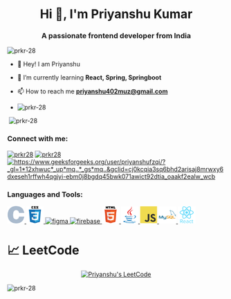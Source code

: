 <h1 align="center">Hi 👋, I'm Priyanshu Kumar</h1>
<h3 align="center">A passionate frontend developer from India</h3>

<p align="left"> <img src="https://komarev.com/ghpvc/?username=prkr-28&label=Profile%20views&color=0e75b6&style=flat" alt="prkr-28" /> </p>

- 👋 Hey! I am Priyanshu

- 🌱 I’m currently learning **React, Spring, Springboot**

- 📫 How to reach me **priyanshu402muz@gmail.com**

- <div align="centre">
  <p><img src="https://github-readme-stats.vercel.app/api/top-langs?username=prkr-28&show_icons=true&locale=en&layout=compact" alt="prkr-28" /></p>

<p>&nbsp;<img src="https://github-readme-stats.vercel.app/api?username=prkr-28&show_icons=true&locale=en" alt="prkr-28" /></p>
</div>

<h3 align="left">Connect with me:</h3>
<p align="left">
<a href="https://linkedin.com/in/prkr28" target="blank"><img align="center" src="https://raw.githubusercontent.com/rahuldkjain/github-profile-readme-generator/master/src/images/icons/Social/linked-in-alt.svg" alt="prkr28" height="30" width="40" /></a>
<a href="https://www.leetcode.com/prkr28" target="blank"><img align="center" src="https://raw.githubusercontent.com/rahuldkjain/github-profile-readme-generator/master/src/images/icons/Social/leet-code.svg" alt="prkr28" height="30" width="40" /></a>
<a href="https://auth.geeksforgeeks.org/user/https://www.geeksforgeeks.org/user/priyanshufzqi/?_gl=1*12xhwuc*_up*mq..*_gs*mq..&gclid=cj0kcqia3sq6bhd2arisaj8mrwxy6dxeseh1rffwh4qgjyi-ebm0j8bgdq45bwk071awict92dtia_oaakf2ealw_wcb" target="blank"><img align="center" src="https://raw.githubusercontent.com/rahuldkjain/github-profile-readme-generator/master/src/images/icons/Social/geeks-for-geeks.svg" alt="https://www.geeksforgeeks.org/user/priyanshufzqi/?_gl=1*12xhwuc*_up*mq..*_gs*mq..&gclid=cj0kcqia3sq6bhd2arisaj8mrwxy6dxeseh1rffwh4qgjyi-ebm0j8bgdq45bwk071awict92dtia_oaakf2ealw_wcb" height="30" width="40" /></a>
</p>

<h3 align="left">Languages and Tools:</h3>
<p align="left"> <a href="https://www.cprogramming.com/" target="_blank" rel="noreferrer"> <img src="https://raw.githubusercontent.com/devicons/devicon/master/icons/c/c-original.svg" alt="c" width="40" height="40"/> </a> <a href="https://www.w3schools.com/css/" target="_blank" rel="noreferrer"> <img src="https://raw.githubusercontent.com/devicons/devicon/master/icons/css3/css3-original-wordmark.svg" alt="css3" width="40" height="40"/> </a> <a href="https://www.figma.com/" target="_blank" rel="noreferrer"> <img src="https://www.vectorlogo.zone/logos/figma/figma-icon.svg" alt="figma" width="40" height="40"/> </a> <a href="https://firebase.google.com/" target="_blank" rel="noreferrer"> <img src="https://www.vectorlogo.zone/logos/firebase/firebase-icon.svg" alt="firebase" width="40" height="40"/> </a> <a href="https://www.w3.org/html/" target="_blank" rel="noreferrer"> <img src="https://raw.githubusercontent.com/devicons/devicon/master/icons/html5/html5-original-wordmark.svg" alt="html5" width="40" height="40"/> </a> <a href="https://www.java.com" target="_blank" rel="noreferrer"> <img src="https://raw.githubusercontent.com/devicons/devicon/master/icons/java/java-original.svg" alt="java" width="40" height="40"/> </a> <a href="https://developer.mozilla.org/en-US/docs/Web/JavaScript" target="_blank" rel="noreferrer"> <img src="https://raw.githubusercontent.com/devicons/devicon/master/icons/javascript/javascript-original.svg" alt="javascript" width="40" height="40"/> </a> <a href="https://www.mysql.com/" target="_blank" rel="noreferrer"> <img src="https://raw.githubusercontent.com/devicons/devicon/master/icons/mysql/mysql-original-wordmark.svg" alt="mysql" width="40" height="40"/> </a> <a href="https://reactjs.org/" target="_blank" rel="noreferrer"> <img src="https://raw.githubusercontent.com/devicons/devicon/master/icons/react/react-original-wordmark.svg" alt="react" width="40" height="40"/> </a> </p>


# 📈 LeetCode
<div align="center">
  
  [![Priyanshu's LeetCode](https://leetcard.jacoblin.cool/prkr28?theme=unicorn&font=Nunito%20Sans)](https://leetcode.com/prkr28)
  
</div>

<p align="centre"><img align="center" src="https://github-readme-streak-stats.herokuapp.com/?user=prkr-28&" alt="prkr-28" /></p>
